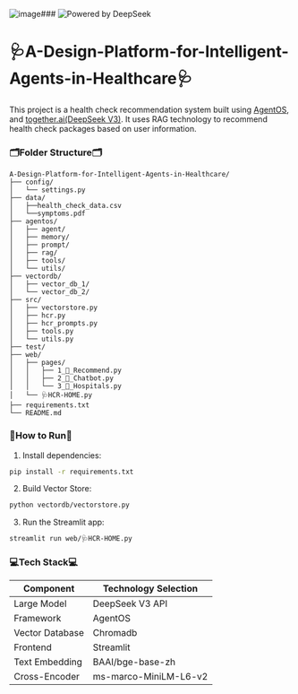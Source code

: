 ![image](https://github.com/user-attachments/assets/c649abe5-d451-4772-af04-45bb800963c6)### ![Powered by DeepSeek](https://img.shields.io/badge/Powered_by-DeepSeek_V3-0A0A0A?style=for-the-badge&logo=deepseek)


# 🩺A-Design-Platform-for-Intelligent-Agents-in-Healthcare🩺
This project is a health check recommendation system built using [AgentOS](https://github.com/QinbinLi/AgentOS), and [together.ai(DeepSeek V3)](https://docs.together.ai/docs/serverless-models). It uses RAG technology to recommend health check packages based on user information.


### 🗂️Folder Structure🗂️
```
A-Design-Platform-for-Intelligent-Agents-in-Healthcare/
├── config/
│   └── settings.py
├── data/
│   ├──health_check_data.csv
│   └──symptoms.pdf
├── agentos/
│   ├── agent/
│   ├── memory/
│   ├── prompt/
│   ├── rag/
│   ├── tools/
│   └── utils/
├── vectordb/
│   ├── vector_db_1/
│   └── vector_db_2/
├── src/
│   ├── vectorstore.py
│   ├── hcr.py
│   ├── hcr_prompts.py
│   ├── tools.py
│   └── utils.py
├── test/
├── web/
│   ├── pages/
│   │   ├── 1_🥰_Recommend.py
│   │   ├── 2_🤖_Chatbot.py
│   │   └── 3_🏥_Hospitals.py
│   └── 🩺HCR-HOME.py
├── requirements.txt
└── README.md
```


### 🚀How to Run🚀

1. Install dependencies:
```bash
pip install -r requirements.txt
```
2. Build Vector Store:
```bash
python vectordb/vectorstore.py
```
3. Run the Streamlit app:
```bash
streamlit run web/🩺HCR-HOME.py
```


### 💻Tech Stack💻

| Component          | Technology Selection     |
|--------------------|--------------------------|
| Large Model        | DeepSeek V3 API          |
| Framework          | AgentOS                  |
| Vector Database    | Chromadb                 |
| Frontend           | Streamlit                |
| Text Embedding     | BAAI/bge-base-zh         |
| Cross-Encoder      | ms-marco-MiniLM-L6-v2    |
